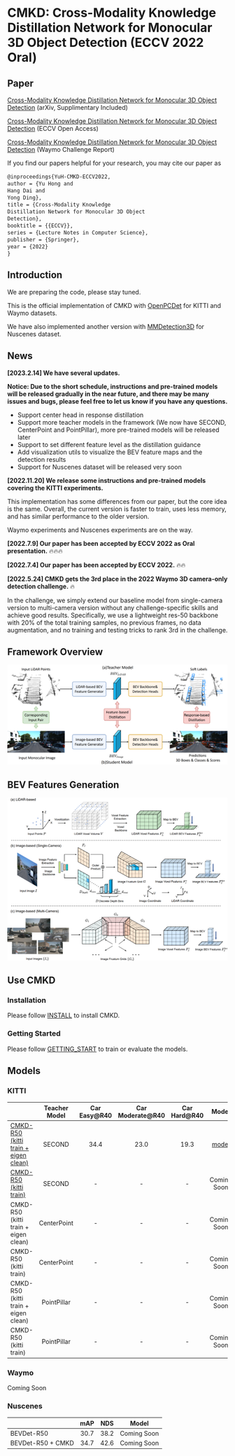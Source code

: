 # CMKD: Cross-Modality Knowledge Distillation Network for Monocular 3D Object Detection (ECCV 2022 Oral)

## Paper
[Cross-Modality Knowledge Distillation Network for Monocular 3D Object Detection](https://arxiv.org/abs/2211.07171) (arXiv, Supplimentary Included)

[Cross-Modality Knowledge Distillation Network for Monocular 3D Object Detection](https://link.springer.com/chapter/10.1007/978-3-031-20080-9_6) (ECCV Open Access)

[Cross-Modality Knowledge Distillation Network for Monocular 3D Object Detection](https://storage.googleapis.com/waymo-uploads/files/research/3DCam/3DCam_CMKD.pdf) (Waymo Challenge Report)

If you find our papers helpful for your research, you may cite our paper as
```
@inproceedings{YuH-CMKD-ECCV2022,
author = {Yu Hong and
Hang Dai and
Yong Ding},
title = {Cross-Modality Knowledge
Distillation Network for Monocular 3D Object
Detection},
booktitle = {{ECCV}},
series = {Lecture Notes in Computer Science},
publisher = {Springer},
year = {2022}
}
```



## Introduction
We are preparing the code, please stay tuned.

This is the official implementation of CMKD with [OpenPCDet](https://github.com/open-mmlab/OpenPCDet) for KITTI and Waymo datasets.

We have also implemented another version with [MMDetection3D](https://github.com/open-mmlab/mmdetection3d) for Nuscenes dataset.

## News
**[2023.2.14] We have several updates.**

**Notice: Due to the short schedule, instructions and pre-trained models will be released gradually in the near future, and there may be many issues and bugs, please feel free to let us know if you have any questions.**

* Support center head in response distillation
* Support more teacher models in the framework (We now have SECOND, CenterPoint and PointPillar), more pre-trained models will be released later
* Support to set different feature level as the distillation guidance
* Add visualization utils to visualize the BEV feature maps and the detection results
* Support for Nuscenes dataset will be released very soon




**[2022.11.20] We release some instructions and pre-trained models covering the KITTI experiments.**

This implementation has some differences from our paper, but the core idea is the same.
Overall, the current version is faster to train, uses less memory, and has similar performance to the older version. 

Waymo experiments and Nuscenes experiments are on the way.

**[2022.7.9] Our paper has been accepted by ECCV 2022 as Oral presentation.** :fire::fire::fire:

**[2022.7.4] Our paper has been accepted by ECCV 2022.** :fire::fire:

**[2022.5.24] CMKD gets the 3rd place in the 2022 Waymo 3D camera-only detection challenge.** :fire:

In the challenge, we simply extend our baseline model from single-camera version to multi-camera version without any challenge-specific skills and achieve good results. 
Specifically, we use a lightweight res-50 backbone with 20% of the total training samples, no previous frames, no data augmentation, and no training and testing tricks to rank 3rd in the challenge.

## Framework Overview
![image](/docs/framework.png)

## BEV Features Generation
![image](/docs/BEV%20generation.png)

## Use CMKD

### Installation

Please follow [INSTALL](docs/INSTALL.md) to install CMKD.

### Getting Started

Please follow [GETTING_START](docs/GETTING_STARTED.md) to train or evaluate the models.

## Models

### KITTI

|   | Teacher Model|  Car Easy@R40|	Car Moderate@R40	|Car Hard@R40	 | Model |
|---|:---:|:---:|:---:|:---:|:---:|
| [CMKD-R50 (kitti train + eigen clean)](tools/cfgs/kitti_models/CMKD/CMKD-scd/cmkd_kitti_eigen_R50_scd_V2.yaml)| SECOND|  34.4  | 23.0  | 19.3  |  [model](https://drive.google.com/file/d/17aijnxhzqTM0XuWyhXo1yk-f3hssdb9T/view?usp=share_link)   |
| [CMKD-R50 (kitti train)](tools/cfgs/kitti_models/CMKD/CMKD-scd/cmkd_kitti_R50_scd_V2.yaml)|SECOND|  -  | -  | -  |  Coming Soon  |
| CMKD-R50 (kitti train + eigen clean)|CenterPoint|  -  | -  | -  |  Coming Soon  |
| CMKD-R50 (kitti train)|CenterPoint|  -  | -  | -  |  Coming Soon  |
| CMKD-R50 (kitti train + eigen clean)|PointPillar|  -  | -  | -  |  Coming Soon  |
| CMKD-R50 (kitti train)|PointPillar|  -  | -|-  | Coming Soon  |



### Waymo
Coming Soon
                  

### Nuscenes
|   |  mAP |	NDS |Model | 
|---|:---:|:---:|:---:|
| BEVDet-R50|  30.7  | 38.2  | Coming Soon |
| BEVDet-R50 + CMKD|  34.7  | 42.6  | Coming Soon |





